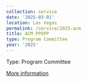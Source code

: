 ```yaml
---
collection: service
date: '2025-03-01'
location: Las Vegas
permalink: /service/2025-acm
title: ACM PPOPP
type: Program Committee
year: '2025'
---
```


Type: Program Committee

[More information](https://ppopp25.sigplan.org/)
